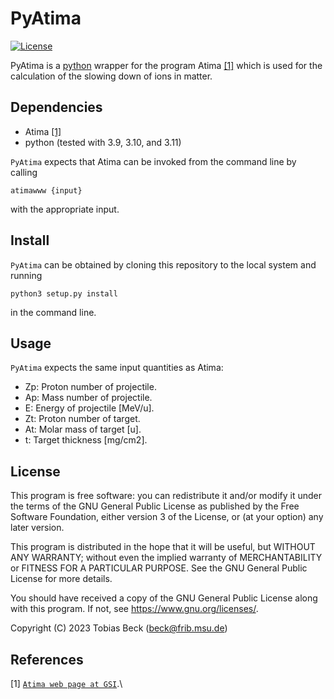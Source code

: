 # PyAtima

[![License](https://img.shields.io/badge/License-GPL%20v3+-blue.svg)](LICENSE)

PyAtima is a [python](https://www.python.org/) wrapper for the program Atima [[1]](#AtimaWeb)
which is used for the calculation of the slowing down of ions in matter.

## Dependencies

* Atima [[1]](#AtimaWeb)
* python (tested with 3.9, 3.10, and 3.11)

`PyAtima` expects that Atima can be invoked from the command line by calling 

```
atimawww {input}
```

with the appropriate input.

## Install

`PyAtima` can be obtained by cloning this repository to the local system and running

```
python3 setup.py install
```

in the command line.

## Usage

`PyAtima` expects the same input quantities as Atima:

* Zp: Proton number of projectile.
* Ap: Mass number of projectile.
* E:  Energy of projectile [MeV/u].
* Zt: Proton number of target.
* At: Molar mass of target [u].
* t:  Target thickness [mg/cm2].

## License

This program is free software: you can redistribute it and/or modify it under the terms of the GNU General Public License as published by the Free Software Foundation, either version 3 of the License, or (at your option) any later version.

This program is distributed in the hope that it will be useful, but WITHOUT ANY WARRANTY; without even the implied warranty of MERCHANTABILITY or FITNESS FOR A PARTICULAR PURPOSE. See the GNU General Public License for more details.

You should have received a copy of the GNU General Public License along with this program. If not, see https://www.gnu.org/licenses/.

Copyright (C) 2023 Tobias Beck (beck@frib.msu.de)

## References

<a name='AtimaWeb'>[1]</a> [`Atima web page at GSI`](https://web-docs.gsi.de/~weick/atima/).\